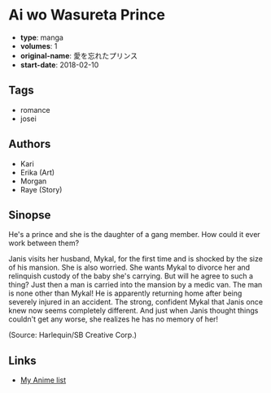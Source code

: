 # Ai wo Wasureta Prince

-   **type**: manga
-   **volumes**: 1
-   **original-name**: 愛を忘れたプリンス
-   **start-date**: 2018-02-10

## Tags

-   romance
-   josei

## Authors

-   Kari
-   Erika (Art)
-   Morgan
-   Raye (Story)

## Sinopse

He's a prince and she is the daughter of a gang member. How could it ever work between them?

Janis visits her husband, Mykal, for the first time and is shocked by the size of his mansion. She is also worried. She wants Mykal to divorce her and relinquish custody of the baby she's carrying. But will he agree to such a thing? Just then a man is carried into the mansion by a medic van. The man is none other than Mykal! He is apparently returning home after being severely injured in an accident. The strong, confident Mykal that Janis once knew now seems completely different. And just when Janis thought things couldn't get any worse, she realizes he has no memory of her!

(Source: Harlequin/SB Creative Corp.)

## Links

-   [My Anime list](https://myanimelist.net/manga/126385/Ai_wo_Wasureta_Prince)
